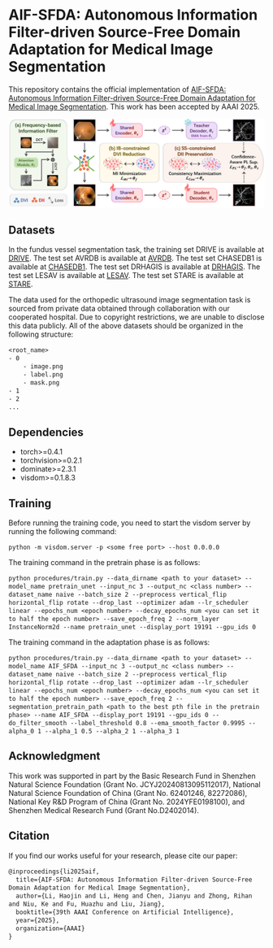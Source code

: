 # AIF-SFDA: Autonomous Information Filter-driven Source-Free Domain Adaptation for Medical Image Segmentation

This repository contains the official implementation of [AIF-SFDA: Autonomous Information Filter-driven Source-Free Domain Adaptation for Medical Image Segmentation](https://arxiv.org/abs/2501.03074). This work has been accepted by AAAI 2025.

![](images/architecture.png)

## Datasets

In the fundus vessel segmentation task, the training set DRIVE is available at [DRIVE](https://drive.grand-challenge.org/).
The test set AVRDB is available at [AVRDB](https://data.mendeley.com/datasets/3csr652p9y/1).
The test set CHASEDB1 is available at [CHASEDB1](https://blogs.kingston.ac.uk/retinal/chasedb1/).
The test set DRHAGIS is available at [DRHAGIS](https://pubmed.ncbi.nlm.nih.gov/28217714/).
The test set LESAV is available at [LESAV](https://figshare.com/articles/dataset/LES-AV_dataset/11857698/1).
The test set STARE is available at [STARE](http://cecas.clemson.edu/~ahoover/stare/).

The data used for the orthopedic ultrasound image segmentation task is sourced from private data obtained through collaboration with our cooperated hospital. Due to copyright restrictions, we are unable to disclose this data publicly.
All of the above datasets should be organized in the following structure:

```
<root_name>
- 0
    - image.png
    - label.png
    - mask.png
- 1
- 2
...
```

## Dependencies

* torch>=0.4.1
* torchvision>=0.2.1
* dominate>=2.3.1
* visdom>=0.1.8.3

## Training

Before running the training code, you need to start the visdom server by running the following command:

```
python -m visdom.server -p <some free port> --host 0.0.0.0
```

The training command in the pretrain phase is as follows:

```
python procedures/train.py --data_dirname <path to your dataset> --model_name pretrain_unet --input_nc 3 --output_nc <class number> --dataset_name naive --batch_size 2 --preprocess vertical_flip horizontal_flip rotate --drop_last --optimizer adam --lr_scheduler linear --epochs_num <epoch number> --decay_epochs_num <you can set it to half the epoch number> --save_epoch_freq 2 --norm_layer InstanceNorm2d --name pretrain_unet --display_port 19191 --gpu_ids 0
```

The training command in the adaptation phase is as follows:

```
python procedures/train.py --data_dirname <path to your dataset> --model_name AIF_SFDA --input_nc 3 --output_nc <class number> --dataset_name naive --batch_size 2 --preprocess vertical_flip horizontal_flip rotate --drop_last --optimizer adam --lr_scheduler linear --epochs_num <epoch number> --decay_epochs_num <you can set it to half the epoch number> --save_epoch_freq 2 --segmentation_pretrain_path <path to the best pth file in the pretrain phase> --name AIF_SFDA --display_port 19191 --gpu_ids 0 --do_filter_smooth --label_threshold 0.8 --ema_smooth_factor 0.9995 --alpha_0 1 --alpha_1 0.5 --alpha_2 1 --alpha_3 1
```

## Acknowledgment
This work was supported in part by the Basic Research Fund in Shenzhen Natural Science Foundation (Grant No. JCYJ20240813095112017), National Natural Science Foundation of China (Grant No. 62401246, 82272086), National Key R&D Program of China (Grant No. 2024YFE0198100), and Shenzhen Medical Research Fund (Grant No.D2402014).

## Citation

If you find our works useful for your research, please cite our paper:

```
@inproceedings{li2025aif,
  title={AIF-SFDA: Autonomous Information Filter-driven Source-Free Domain Adaptation for Medical Image Segmentation},
  author={Li, Haojin and Li, Heng and Chen, Jianyu and Zhong, Rihan and Niu, Ke and Fu, Huazhu and Liu, Jiang},
  booktitle={39th AAAI Conference on Artificial Intelligence},
  year={2025},
  organization={AAAI}
}
```



